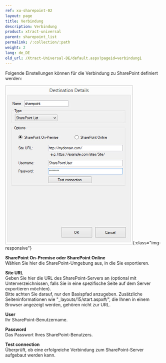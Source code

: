 ```yaml
---
ref: xu-sharepoint-02
layout: page
title: Verbindung
description: Verbindung
product: xtract-universal
parent: sharepoint_list
permalink: /:collection/:path
weight: 2
lang: de_DE
old_url: /Xtract-Universal-DE/default.aspx?pageid=verbindung1
---
```


Folgende Einstellungen können für die Verbindung zu SharePoint definiert werden:

![XU_Sharepoint_Dest](/img/content/XU_Sharepoint_Dest.jpg){:class="img-responsive"}


**SharePoint On-Premise oder SharePoint Online**<br>
Wählen Sie hier die SharePoint-Umgebung aus, in die Sie exportieren.

**Site URL**<br>
Geben Sie hier die URL des SharePoint-Servers an (optional mit Unterverzeichnissen, falls Sie in eine spezifische Seite auf dem Server exportieren möchten).<br>
Bitte achten Sie darauf, nur den Basispfad anzugeben. Zusätzliche Seiteninformationen wie "_layouts/15/start.aspx#/", die Ihnen in einem Browser angezeigt werden, gehören nicht zur URL.

**User**<br>
Ihr SharePoint-Benutzername.

**Password**<br>
Das Passwort Ihres SharePoint-Benutzers.

**Test connection**<br>
Überprüft, ob eine erfolgreiche Verbindung zum SharePoint-Server aufgebaut werden kann.

